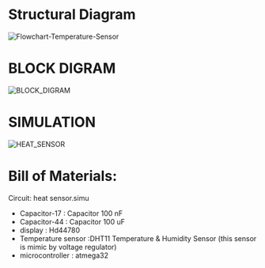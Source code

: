 # Structural Diagram
![Flowchart-Temperature-Sensor](https://user-images.githubusercontent.com/101049933/163708123-4b4d71f0-fad2-4c6b-a5a2-168bf14dc937.png)
# BLOCK DIGRAM
![BLOCK_DIGRAM](https://user-images.githubusercontent.com/101049933/163708441-31bd3f03-eec6-48b7-88da-dcef03b900ae.png)
# SIMULATION
![HEAT_SENSOR](https://user-images.githubusercontent.com/101049933/163708474-6a3ca0e7-c781-4735-bf1c-657149d4b40e.png)
# Bill of Materials:
Circuit: heat sensor.simu
 * Capacitor-17 : Capacitor 100 nF
 * Capacitor-44 : Capacitor 100 uF
 * display : Hd44780   
 * Temperature sensor :DHT11 Temperature & Humidity Sensor (this sensor is mimic by voltage regulator)   
 * microcontroller : atmega32   


